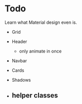 # Todo

Learn what Material design even is.

- Grid
- Header
  - only animate in once
- Navbar

- Cards
- Shadows
- helper classes
  - 